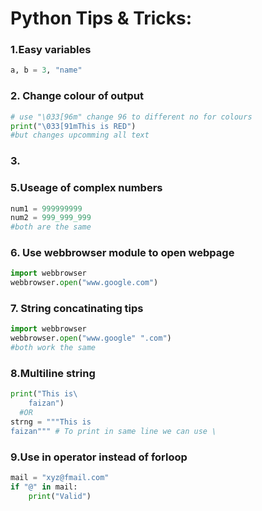 # Python Tips & Tricks:

### 1.Easy variables
```python
a, b = 3, "name"
```
### 2. Change colour of output
```python
# use "\033[96m" change 96 to different no for colours
print("\033[91mThis is RED")
#but changes upcomming all text
```

### 3.

### 5.Useage of complex numbers
```python
num1 = 999999999
num2 = 999_999_999
#both are the same
```

### 6. Use webbrowser module to open webpage
```python
import webbrowser
webbrowser.open("www.google.com")

```

### 7. String concatinating tips
```python
import webbrowser
webbrowser.open("www.google" ".com")
#both work the same
```

### 8.Multiline string

```python
print("This is\
    faizan")
  #OR
strng = """This is 
faizan""" # To print in same line we can use \
```

### 9.Use in operator instead of forloop
```python
mail = "xyz@fmail.com"
if "@" in mail:
    print("Valid")

```